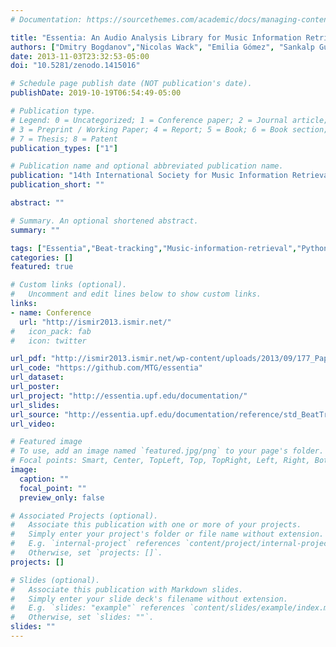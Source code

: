 ```yaml
---
# Documentation: https://sourcethemes.com/academic/docs/managing-content/

title: "Essentia: An Audio Analysis Library for Music Information Retrieval"
authors: ["Dmitry Bogdanov","Nicolas Wack", "Emilia Gómez", "Sankalp Gulati", "Perfecto Herrera", "Oscar Mayor", "Gerard Roma", "Justin Salamon", "admin", "Xavier Serra"]
date: 2013-11-03T23:32:53-05:00
doi: "10.5281/zenodo.1415016"

# Schedule page publish date (NOT publication's date).
publishDate: 2019-10-19T06:54:49-05:00

# Publication type.
# Legend: 0 = Uncategorized; 1 = Conference paper; 2 = Journal article;
# 3 = Preprint / Working Paper; 4 = Report; 5 = Book; 6 = Book section;
# 7 = Thesis; 8 = Patent
publication_types: ["1"]

# Publication name and optional abbreviated publication name.
publication: "14th International Society for Music Information Retrieval Conference (ISMIR 2013), P. 493-498, Curitiba, Brazil "
publication_short: ""

abstract: ""

# Summary. An optional shortened abstract.
summary: ""

tags: ["Essentia","Beat-tracking","Music-information-retrieval","Python","ISMIR","Open-source"]
categories: []
featured: true

# Custom links (optional).
#   Uncomment and edit lines below to show custom links.
links:
- name: Conference
  url: "http://ismir2013.ismir.net/"
#   icon_pack: fab
#   icon: twitter

url_pdf: "http://ismir2013.ismir.net/wp-content/uploads/2013/09/177_Paper.pdf"
url_code: "https://github.com/MTG/essentia"
url_dataset:
url_poster:
url_project: "http://essentia.upf.edu/documentation/"
url_slides:
url_source: "http://essentia.upf.edu/documentation/reference/std_BeatTrackerMultiFeature.html"
url_video:

# Featured image
# To use, add an image named `featured.jpg/png` to your page's folder. 
# Focal points: Smart, Center, TopLeft, Top, TopRight, Left, Right, BottomLeft, Bottom, BottomRight.
image:
  caption: ""
  focal_point: ""
  preview_only: false

# Associated Projects (optional).
#   Associate this publication with one or more of your projects.
#   Simply enter your project's folder or file name without extension.
#   E.g. `internal-project` references `content/project/internal-project/index.md`.
#   Otherwise, set `projects: []`.
projects: []

# Slides (optional).
#   Associate this publication with Markdown slides.
#   Simply enter your slide deck's filename without extension.
#   E.g. `slides: "example"` references `content/slides/example/index.md`.
#   Otherwise, set `slides: ""`.
slides: ""
---
```

